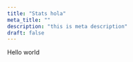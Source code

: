 ```yaml
---
title: "Stats hola"
meta_title: ""
description: "this is meta description"
draft: false
---
```



Hello world